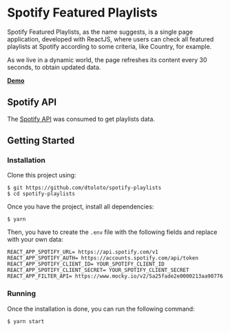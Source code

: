 # Spotify Featured Playlists

Spotify Featured Playlists, as the name suggests, is a single page application, developed with ReactJS, where users can check all featured playlists at Spotify according to some criteria, like Country, for example.

As we live in a dynamic world, the page refreshes its content every 30 seconds, to obtain updated data.

**[Demo](https://spotify-playlists-tau.vercel.app/)**

## Spotify API
The [Spotify API](https://developer.spotify.com/documentation/web-api/reference/#endpoint-get-featured-playlists) was consumed to get playlists data.

## Getting Started
### Installation

Clone this project using:

    $ git https://github.com/dtoloto/spotify-playlists
    $ cd spotify-playlists

Once you have the project, install all dependencies:

    $ yarn

Then, you have to create the `.env` file with the following fields and replace with your own data:

    REACT_APP_SPOTIFY_URL= https://api.spotify.com/v1
    REACT_APP_SPOTIFY_AUTH= https://accounts.spotify.com/api/token
    REACT_APP_SPOTIFY_CLIENT_ID= YOUR_SPOTIFY_CLIENT_ID
    REACT_APP_SPOTIFY_CLIENT_SECRET= YOUR_SPOTIFY_CLIENT_SECRET
    REACT_APP_FILTER_API= https://www.mocky.io/v2/5a25fade2e0000213aa90776

### Running
Once the installation is done, you can run the following command:

    $ yarn start
